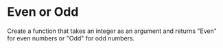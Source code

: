 # Even or Odd

Create a function that takes an integer as an argument and returns "Even" for even numbers or "Odd" for odd numbers.
